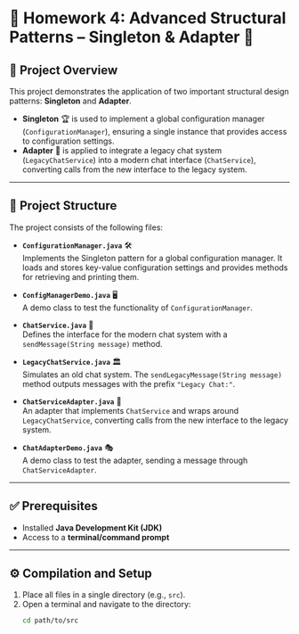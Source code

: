 # 🎯 Homework 4: Advanced Structural Patterns – Singleton & Adapter 🎯

## 📌 Project Overview  

This project demonstrates the application of two important structural design patterns: **Singleton** and **Adapter**.

- **Singleton** 🏆 is used to implement a global configuration manager (`ConfigurationManager`), ensuring a single instance that provides access to configuration settings.  
- **Adapter** 🔄 is applied to integrate a legacy chat system (`LegacyChatService`) into a modern chat interface (`ChatService`), converting calls from the new interface to the legacy system.

---

## 📂 Project Structure  

The project consists of the following files:

- **`ConfigurationManager.java`** 🛠️  
  Implements the Singleton pattern for a global configuration manager. It loads and stores key-value configuration settings and provides methods for retrieving and printing them.

- **`ConfigManagerDemo.java`** 🖥️  
  A demo class to test the functionality of `ConfigurationManager`.

- **`ChatService.java`** 💬  
  Defines the interface for the modern chat system with a `sendMessage(String message)` method.

- **`LegacyChatService.java`** 🏛️  
  Simulates an old chat system. The `sendLegacyMessage(String message)` method outputs messages with the prefix `"Legacy Chat:"`.

- **`ChatServiceAdapter.java`** 🔧  
  An adapter that implements `ChatService` and wraps around `LegacyChatService`, converting calls from the new interface to the legacy system.

- **`ChatAdapterDemo.java`** 🎭  
  A demo class to test the adapter, sending a message through `ChatServiceAdapter`.

---

## ✅ Prerequisites  

- Installed **Java Development Kit (JDK)**  
- Access to a **terminal/command prompt**  

---

## ⚙️ Compilation and Setup  

1. Place all files in a single directory (e.g., `src`).  
2. Open a terminal and navigate to the directory:  
   ```bash
   cd path/to/src
